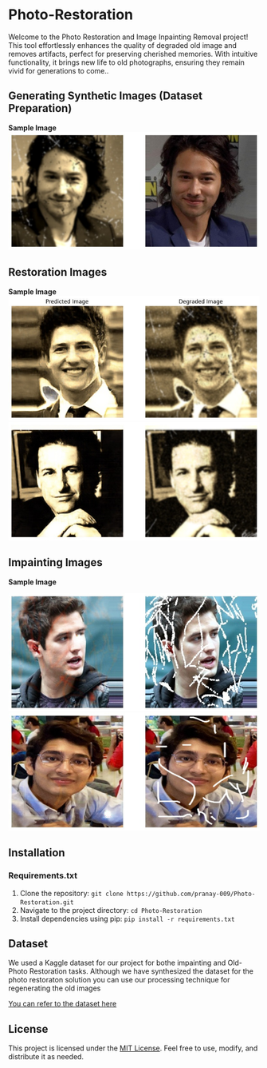 # Photo-Restoration

Welcome to the Photo Restoration and Image Inpainting Removal project! This tool effortlessly enhances the quality of degraded old image and removes artifacts, perfect for preserving cherished memories. With intuitive functionality, it brings new life to old photographs, ensuring they remain vivid for generations to come..

## Generating Synthetic Images (Dataset Preparation)

**Sample Image** 
![Sample Images](./static/images/4.jpeg)

## Restoration Images

**Sample Image** 
![Sample Image](./static/images/2.jpeg)
![Sample Images](./static/images/3.jpeg) 


## Impainting Images

**Sample Image** 

![Sample Image](./static/images/8.jpeg)
![Sample Images](./static/images/1.jpeg) 

## Installation


### Requirements.txt

1. Clone the repository: `git clone https://github.com/pranay-009/Photo-Restoration.git`
2. Navigate to the project directory: `cd Photo-Restoration`
3. Install dependencies using pip: `pip install -r requirements.txt`

## Dataset
We used a Kaggle dataset for our project for bothe impainting and Old-Photo Restoration tasks. Although we have synthesized the dataset for the photo restoraton solution you can use our processing technique for regenerating the old images 

[You can refer to the dataset here](https://www.kaggle.com/datasets/bharatadhikari/humanface8000)

## License

This project is licensed under the [MIT License](LICENSE). Feel free to use, modify, and distribute it as needed.